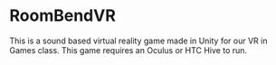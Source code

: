 # RoomBendVR
This is a sound based virtual reality game made in Unity for our VR in Games class. This game requires an Oculus or HTC Hive to run.
